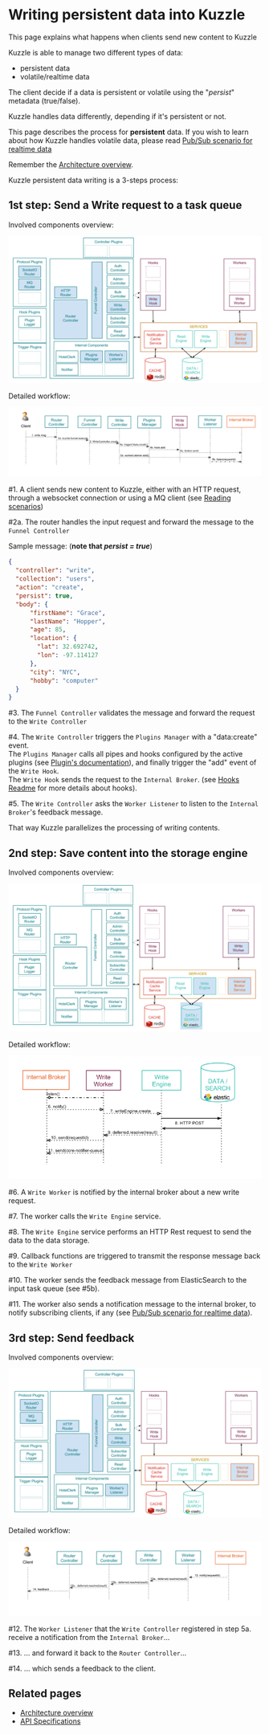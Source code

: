 # Writing persistent data into Kuzzle

This page explains what happens when clients send new content to Kuzzle

Kuzzle is able to manage two different types of data:
* persistent data
* volatile/realtime data

The client decide if a data is persistent or volatile using the "_persist_" metadata (true/false).

Kuzzle handles data differently, depending if it's persistent or not.


This page describes the process for **persistent** data. If you wish to learn about how Kuzzle handles volatile data, please read [Pub/Sub scenario for realtime data](pubsub.md)

Remember the [Architecture overview](../architecture.md).

Kuzzle persistent data writing is a 3-steps process:

## 1st step: Send a Write request to a task queue

Involved components overview:

![persistence_overview1](../images/kuzzle_persistence_scenario_overview1.png)

Detailed workflow:

![persistence_scenario_details1](../images/kuzzle_persistence_scenario_details1.png)

\#1. A client sends new content to Kuzzle, either with an HTTP request, through a websocket connection or using a MQ client (see [Reading scenarios](README.md#Reading-content-from-Kuzzle))

\#2a. The router handles the input request and forward the message to the ```Funnel Controller```

Sample message: (**note that _persist = true_**)

```json
{
  "controller": "write",
  "collection": "users",
  "action": "create",
  "persist": true,
  "body": {
      "firstName": "Grace",
      "lastName": "Hopper",
      "age": 85,
      "location": {
        "lat": 32.692742,
        "lon": -97.114127
      },
      "city": "NYC",
      "hobby": "computer"
  }
}
```

\#3. The ```Funnel Controller``` validates the message and forward the request to the ```Write Controller```

\#4. The ```Write Controller``` triggers the ```Plugins Manager``` with a "data:create" event.<br/>
The ```Plugins Manager``` calls all pipes and hooks configured by the active plugins (see [Plugin's documentation](../plugins.md)), and finally trigger the "add" event of the ```Write Hook```.<br/>
The ```Write Hook``` sends the request to the ```Internal Broker```. (see [Hooks Readme](../../lib/hooks/README.md) for more details about hooks).

\#5. The ```Write Controller``` asks the ```Worker Listener``` to listen to the ```Internal Broker```'s feedback message.

That way Kuzzle parallelizes the processing of writing contents.

## 2nd step: Save content into the storage engine

Involved components overview:

![persistence_overview2](../images/kuzzle_persistence_scenario_overview2.png)

Detailed workflow:

![persistence_scenario_details2](../images/kuzzle_persistence_scenario_details2.png)

\#6. A ```Write Worker``` is notified by the internal broker about a new write request.

\#7. The worker calls the ```Write Engine``` service.

\#8. The ```Write Engine``` service performs an HTTP Rest request to send the data to the data storage.

\#9. Callback functions are triggered to transmit the response message back to the ```Write Worker```

\#10. The worker sends the feedback message from ElasticSearch to the input task queue (see \#5b).

\#11. The worker also sends a notification message to the internal broker, to notify subscribing clients, if any (see [Pub/Sub scenario for realtime data](pubsub.md)).

## 3rd step: Send feedback

Involved components overview:

![persistence_overview3](../images/kuzzle_persistence_scenario_overview3.png)

Detailed workflow:

![persistence_scenario_details3](../images/kuzzle_persistence_scenario_details3.png)

\#12. The ```Worker Listener``` that the ```Write Controller``` registered in step 5a. receive a notification from the ```Internal Broker```...

\#13. ... and forward it back to the ```Router Controller```...

\#14. ... which sends a feedback to the client.


## Related pages

* [Architecture overview](../architecture.md)
* [API Specifications](../README.md#api-specifications)
